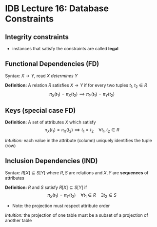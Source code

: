 
# IDB Lecture 16: Database Constraints

## Integrity constraints
- instances that satisfy the constraints are called __legal__

## Functional Dependencies (FD)
Syntax: $X \rightarrow Y$, read _X determines Y_

__Definition:__ A relation $R$ satisfies $X \rightarrow Y$ if for every two tuples $t_1,t_2 \in R$
$$\pi_X (t_1) =  \pi_X (t_2) \implies  \pi_Y (t_1) =  \pi_Y (t_2)$$

## Keys (special case FD)
__Definition:__ A set of attributes $X$ which satisfy
$$ \pi_X(t_1) = \pi_X(t_2) \implies t_1 = t_2 \quad \forall t_1,t_2 \in R$$

_Intuition:_ each value in the attribute (column) uniquely identifies the tuple (row)

## Inclusion Dependencies (IND)
Syntax: $R[X] \subseteq S[Y]$ where $R,S$ are relations and $X,Y$ are __sequences__ of attributes

__Definition:__ $R$ and $S$ satisfy $R[X] \subseteq S[Y]$ if
$$ \pi_X (t_1) =  \pi_Y (t_2) \quad \forall t_1 \in R \quad \exists t_2 \in S$$

- Note: the projection must respect attribute order

_Intuition:_ the projection of one table must be a subset of a projection of another table 


